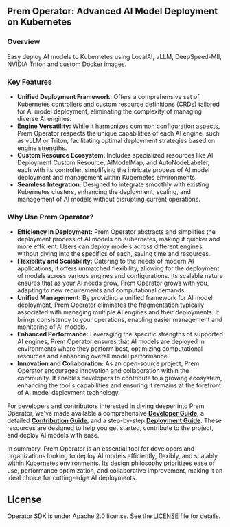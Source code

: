 ## Prem Operator: Advanced AI Model Deployment on Kubernetes

### Overview

Easy deploy AI models to Kubernetes using LocalAI, vLLM, DeepSpeed-MII, NVIDIA Triton and custom Docker images.

### Key Features

- **Unified Deployment Framework:** Offers a comprehensive set of Kubernetes controllers and custom resource definitions (CRDs) tailored for AI model deployment, eliminating the complexity of managing diverse AI engines.
- **Engine Versatility:** While it harmonizes common configuration aspects, Prem Operator respects the unique capabilities of each AI engine, such as vLLM or Triton, facilitating optimal deployment strategies based on engine strengths.
- **Custom Resource Ecosystem:** Includes specialized resources like AI Deployment Custom Resource, AIModelMap, and AutoNodeLabeler, each with its controller, simplifying the intricate process of AI model deployment and management within Kubernetes environments.
- **Seamless Integration:** Designed to integrate smoothly with existing Kubernetes clusters, enhancing the deployment, scaling, and management of AI models without disrupting current operations.

### Why Use Prem Operator?

- **Efficiency in Deployment:** Prem Operator abstracts and simplifies the deployment process of AI models on Kubernetes, making it quicker and more efficient. Users can deploy models across different engines without diving into the specifics of each, saving time and resources.
- **Flexibility and Scalability:** Catering to the needs of modern AI applications, it offers unmatched flexibility, allowing for the deployment of models across various engines and configurations. Its scalable nature ensures that as your AI needs grow, Prem Operator grows with you, adapting to new requirements and computational demands.
- **Unified Management:** By providing a unified framework for AI model deployment, Prem Operator eliminates the fragmentation typically associated with managing multiple AI engines and their deployments. It brings consistency to your operations, enabling easier management and monitoring of AI models.
- **Enhanced Performance:** Leveraging the specific strengths of supported AI engines, Prem Operator ensures that AI models are deployed in environments where they perform best, optimizing computational resources and enhancing overall model performance.
- **Innovation and Collaboration:** As an open-source project, Prem Operator encourages innovation and collaboration within the community. It enables developers to contribute to a growing ecosystem, enhancing the tool's capabilities and ensuring it remains at the forefront of AI model deployment technology.

For developers and contributors interested in diving deeper into Prem Operator, we've made available a comprehensive [**Developer Guide**](./docs/developer_guide.md), a detailed [**Contribution Guide**](./docs/deployment.md), and a step-by-step [**Deployment Guide**](./docs/deployment.md). These resources are designed to help you get started, contribute to the project, and deploy AI models with ease.

In summary, Prem Operator is an essential tool for developers and organizations looking to deploy AI models efficiently, flexibly, and scalably within Kubernetes environments. Its design philosophy prioritizes ease of use, performance optimization, and collaborative improvement, making it an ideal choice for cutting-edge AI deployments.

## License

Operator SDK is under Apache 2.0 license. See the [LICENSE](./LICENSE) file for details.

